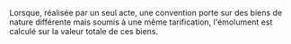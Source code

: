 Lorsque, réalisée par un seul acte, une convention porte sur des biens de nature différente mais soumis à une même tarification, l'émolument est calculé sur la valeur totale de ces biens.
